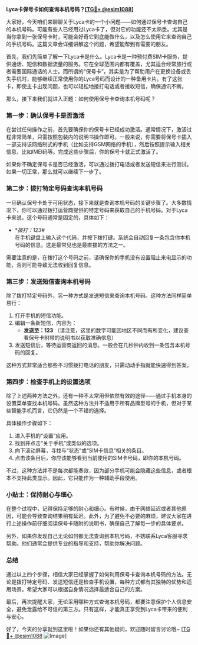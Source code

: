 **Lyca卡保号卡如何查询本机号码？[[TG💪+ @esim1088](https://t.me/s/esim1088)]**

大家好，今天咱们来聊聊关于Lyca卡的一个小问题——如何通过保号卡查询自己的本机号码。可能有些人已经用过Lyca卡了，但对它的功能还不太熟悉。尤其是当你拿到一张保号卡时，可能会好奇它到底能做什么，以及怎么使用它来查询自己的手机号码。这篇文章会详细讲解这个问题，希望能帮到有需要的朋友。

首先，我们先简单了解一下Lyca卡是什么。Lyca卡是一种预付费SIM卡服务，提供通话、短信和数据流量的服务。它在全球范围内都有覆盖，尤其适合经常旅行或者需要国际通话的人士。而所谓的“保号卡”，其实是为了帮助用户在更换设备或丢失手机时，能够继续正常使用你的Lyca号码而设计的一种备用卡片。有了这张卡，即使主卡出现问题，也可以轻松地接打电话或者接收短信，确保通讯不断。

那么，接下来我们就进入正题：如何使用保号卡查询本机号码呢？

### 第一步：确认保号卡是否激活

在尝试任何操作之前，首先要确保你的保号卡已经成功激活。通常情况下，激活过程非常简单，只需按照包装内的说明书操作即可。一般来说，你需要将保号卡插入一部支持该网络制式的手机（比如支持GSM网络的手机），然后按照提示输入相关信息，比如IMEI码等。完成这些步骤后，你的保号卡就正式激活了。

如果你不确定保号卡是否已经激活，可以通过拨打电话或者发送短信来进行测试。如果一切正常，那么就可以继续下一步了。

### 第二步：拨打特定号码查询本机号码

一旦确认保号卡处于可用状态，接下来就是查询本机号码的关键步骤了。大多数情况下，你可以通过拨打运营商提供的特定号码来获取自己的手机号码。对于Lyca卡来说，这个号码通常是固定的，具体如下：

- **拨打：*123#**  
  在手机键盘上输入这个代码，并按下拨打键。系统会自动回复一条包含你本机号码的信息。这是最常见也是最直接的方法之一。

需要注意的是，在拨打这个号码之前，请确保你的手机没有设置阻止来电显示的功能，否则可能导致无法收到回复信息。

### 第三步：发送短信查询本机号码

除了拨打特定号码外，另一种方式是发送短信来查询本机号码。这种方法同样简单易行：

1. 打开手机的短信功能。
2. 编辑一条新短信，内容为：
   - **发送至：123**
     （请注意，这里的数字可能因地区不同而有所变化，建议查看保号卡附带的说明书以获取准确信息）
3. 发送短信后，等待运营商返回的消息。一般会在几秒钟内收到一条包含本机号码的回复。

这种方式非常适合那些不习惯拨打电话的朋友，只需动动手指就能快速得到答案。

### 第四步：检查手机上的设置选项

除了上述两种方法之外，还有一种不太常用但依然有效的途径——通过手机本身的设置菜单查找本机号码。虽然这种方法并不适用于所有品牌型号的手机，但对于某些智能手机而言，它仍然是一个不错的选择。

具体操作步骤如下：
1. 进入手机的“设置”应用。
2. 找到并点击“关于手机”或类似的选项。
3. 向下滚动屏幕，寻找与“状态”或“SIM卡信息”相关的条目。
4. 点击该条目后，你应该能够看到当前使用的SIM卡号码，即你的本机号码。

不过，这种方法并不是每次都能奏效，因为部分手机可能会隐藏这些信息，或者根本不支持此类显示。因此，它只能作为一种辅助手段使用。

### 小贴士：保持耐心与细心

在整个过程中，记得保持足够的耐心和细心。有时候，由于网络延迟或者其他原因，可能会导致查询结果稍有延迟。此外，为了避免不必要的麻烦，建议大家在进行上述操作前仔细阅读保号卡随附的说明书，确保自己了解每一步的具体要求。

另外，如果你发现自己无论如何都无法查询到本机号码，不妨联系Lyca客服寻求帮助。他们通常会提供专业的指导和支持，帮助你解决问题。

### 总结

通过以上四个步骤，相信大家已经掌握了如何利用保号卡查询本机号码的方法。无论是拨打特定号码、发送短信还是检查手机设置，每种方式都有其独特的优势和适用场景。希望大家可以根据自身情况选择最适合自己的方案。

最后，再次提醒大家，无论采用哪种方式查询本机号码，都要注意保护个人信息安全，避免泄露给不可信的第三方。只有这样，才能真正享受到Lyca卡带来的便利与安心。

好了，今天的分享就到这里啦！如果你还有其他疑问，欢迎随时留言讨论哦~ [[TG💪+ @esim1088](https://t.me/s/esim1088) ![Image](https://i.postimg.cc/4NQfJmqS/Snipaste-2025-05-13-00-14-12.png)]